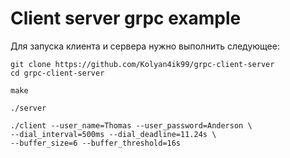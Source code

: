 
# Client server grpc example

Для запуска клиента и сервера нужно выполнить следующее:

    git clone https://github.com/Kolyan4ik99/grpc-client-server
    cd grpc-client-server

    make

    ./server

    ./client --user_name=Thomas --user_password=Anderson \
    --dial_interval=500ms --dial_deadline=11.24s \
    --buffer_size=6 --buffer_threshold=16s
